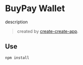 # BuyPay Wallet

description

> created by [create-create-app](https://github.com/uetchy/create-create-app/blob/master/README.md).

## Use

```bash
npm install

```

